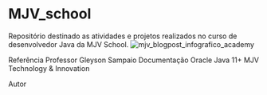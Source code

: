# MJV_school
Repositório destinado as atividades e projetos realizados no curso de desenvolvedor Java da MJV School.
![mjv_blogpost_infografico_academy](https://user-images.githubusercontent.com/87781463/166111962-f4414df9-9d43-454a-a623-3ce73e5e12eb.jpg)

Referência
Professor Gleyson Sampaio
Documentação Oracle Java 11+
MJV Technology & Innovation

Autor

